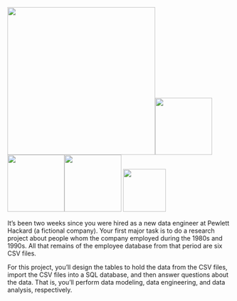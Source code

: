 <p align="left">
<img src="https://github.com/theidari/sql-challenge/blob/main/heder1.png" width="332"><img src="https://github.com/theidari/sql-challenge/blob/main/OP.png" width="128"><img src="https://github.com/theidari/sql-challenge/blob/main/CD.png" width="128"><img src="https://github.com/theidari/sql-challenge/blob/main/RS.png" width="128">
<img src="https://github.com/theidari/sql-challenge/blob/main/RF2.png" width="96">
</p>

It’s been two weeks since you were hired as a new data engineer at Pewlett Hackard (a fictional company). Your first major task is to do a research project about people whom the company employed during the 1980s and 1990s. All that remains of the employee database from that period are six CSV files.

For this project, you’ll design the tables to hold the data from the CSV files, import the CSV files into a SQL database, and then answer questions about the data. That is, you’ll perform data modeling, data engineering, and data analysis, respectively.
